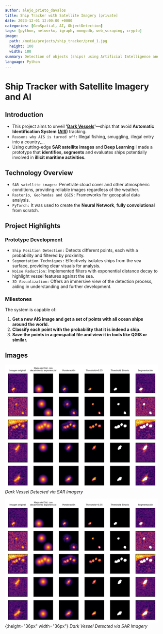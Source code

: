 ```yaml
---
author: alejo_prieto_davalos
title: Ship Tracker with Satellite Imagery [private]
date: 2023-12-01 12:00:00 +0000
categories: [GeoSpatial, AI, ObjectDetection]
tags: [python, networkx, igraph, mongodb, web_scraping, crypto]
image:
  path: /media/projects/ship_tracker/pred_1.jpg
  height: 100
  width: 100
summary: Detection of objects (ships) using Artificial Intelligence and Satellite Images with Python.
language: Python
---
```


# Ship Tracker with Satellite Imagery and AI

## Introduction
- This project aims to unveil **'[Dark Vessels](https://globalfishingwatch.org/research-project-dark-vessels/)'**—ships that avoid **Automatic Identification System ([AIS](https://globalfishingwatch.org/faqs/what-is-ais/))** tracking.
- `Reasons why AIS is turned off:` Illegal fishing, smuggling, illegal entry into a country,...
- Using cutting-edge **SAR satellite images** and **Deep Learning** I made a prototype that **identifies, segments** and evaluates ships potentially involved in **illicit maritime activities**.



## Technology Overview
- `SAR satellite images:` Penetrate cloud cover and other atmospheric conditions, providing reliable images regardless of the weather.
- `Rasterio, GeoPandas and QGIS:` Frameworks for geospatial data analysis.
- `PyTorch:` It was used to create the **Neural Network**, **fully convolutional** from scratch.



## Project Highlights

### Prototype Development
- `Ship Position Detection:` Detects different points, each with a probability and filtered by proximity.
- `Segmentation Techniques:` Effectively isolates ships from the sea surface, providing clear visuals for analysis.
- `Noise Reduction:` Implemented filters with exponential distance decay to highlight vessel features against the sea.
- `3D Visualization:` Offers an immersive view of the detection process, aiding in understanding and further development.

### Milestones
The system is capable of:
1. **Get a new AIS image and get a set of points with all ocean ships around the world.**
2. **Classify each point with the probability that it is indeed a ship.**
3. **Save the points in a geospatial file and view it in tools like QGIS or similar.**


## Images

![Dark Vessel Detected](/media/projects/ship_tracker/segm_2.jpg)
*Dark Vessel Detected via SAR Imagery*

![Dark Vessel Detected](/media/projects/ship_tracker/segm_2.jpg){:height="36px" width="36px"}
*Dark Vessel Detected via SAR Imagery*

